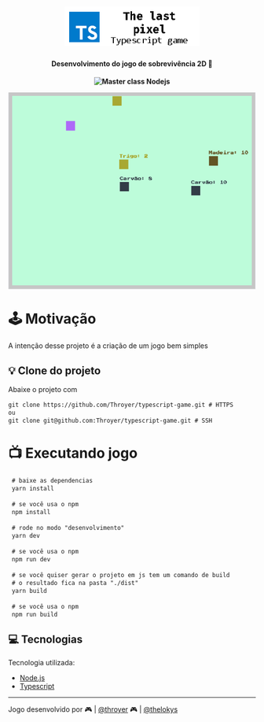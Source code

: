 <h1 align="center">
    <img src="./assets/the_last_pixel.png" alt="Typescript" height="80"/>
</h1>

<h4 align="center">
   Desenvolvimento do jogo de sobrevivência 2D 👾
</h4>

<h4/>
<p align="center">
  <img src="https://img.shields.io/badge/The%20last%20pixel%20-game-red" alt="Master class Nodejs"/>
<p/>

<p align="center">
  <img align="center" src="./assets/game.PNG" height="400px" />
</p>

# 🕹️ Motivação
A intenção desse projeto é a criação de um jogo bem simples

## :bulb: Clone do projeto
Abaixe o projeto com 
```shell
git clone https://github.com/Throyer/typescript-game.git # HTTPS
ou
git clone git@github.com:Throyer/typescript-game.git # SSH
```

# 📺 Executando jogo
```shell
 # baixe as dependencias
 yarn install 

 # se você usa o npm
 npm install

 # rode no modo "desenvolvimento"
 yarn dev

 # se você usa o npm
 npm run dev

 # se você quiser gerar o projeto em js tem um comando de build
 # o resultado fica na pasta "./dist"
 yarn build

 # se você usa o npm
 npm run build
```
 
## :computer: Tecnologias
  
Tecnologia utilizada:
- [Node.js](https://nodejs.org/en/)
- [Typescript](https://www.typescriptlang.org/)
---
Jogo desenvolvido por 🎮 | [@throyer](https://github.com/Throyer) 🎮 | [@thelokys](https://github.com/thelokys)
